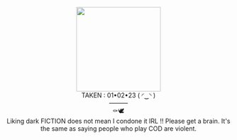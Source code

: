 <div align="center"> <br />
  <img src="https://cdn.discordapp.com/attachments/1155423683226108025/1244022839695376495/ca6da52e628d480cc03b848ab9e952fb.jpg?ex=66539a0d&is=6652488d&hm=21daaf489a8ac17f96a2aa79fb9be957a2a14545d9d01fc8649b7456cecd468b&" "width="190" height="190"> <br />
  TAKEN : 01•02•23 (⁠ ⁠◜⁠‿⁠◝⁠ ⁠) <br />
——— <br />
  ⚰️🕊️ <br />
  Liking dark FICTION does not mean I condone it IRL !! Please get a brain. It's the same as saying people who play COD are violent. <br />
</div>
